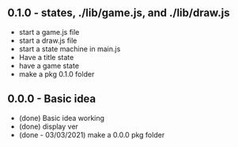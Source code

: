 
## 0.1.0 - states, ./lib/game.js, and ./lib/draw.js
* start a game.js file
* start a draw.js file
* start a state machine in main.js
* Have a title state
* have a game state
* make a pkg 0.1.0 folder

## 0.0.0 - Basic idea
* (done) Basic idea working
* (done) display ver
* (done - 03/03/2021) make a 0.0.0 pkg folder